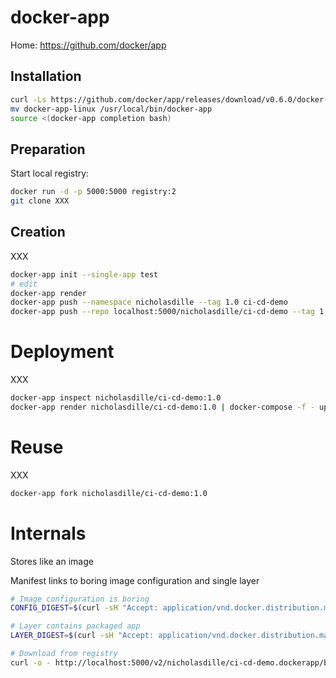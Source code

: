 # docker-app

Home: https://github.com/docker/app

## Installation

```bash
curl -Ls https://github.com/docker/app/releases/download/v0.6.0/docker-app-linux.tar.gz | tar -xvz
mv docker-app-linux /usr/local/bin/docker-app
source <(docker-app completion bash)
```

## Preparation

Start local registry:

```bash
docker run -d -p 5000:5000 registry:2
git clone XXX
```

## Creation

XXX

```bash
docker-app init --single-app test
# edit
docker-app render
docker-app push --namespace nicholasdille --tag 1.0 ci-cd-demo
docker-app push --repo localhost:5000/nicholasdille/ci-cd-demo --tag 1.0 ci-cd-demo
```

# Deployment

XXX

```bash
docker-app inspect nicholasdille/ci-cd-demo:1.0
docker-app render nicholasdille/ci-cd-demo:1.0 | docker-compose -f - up -d
```

# Reuse

XXX

```bash
docker-app fork nicholasdille/ci-cd-demo:1.0
```

# Internals

Stores like an image

Manifest links to boring image configuration and single layer

```bash
# Image configuration is boring
CONFIG_DIGEST=$(curl -sH "Accept: application/vnd.docker.distribution.manifest.v2+json" http://localhost:5000/v2/nicholasdille/ci-cd-demo.dockerapp/manifests/1.0 | jq --raw-output '.config.digest')

# Layer contains packaged app
LAYER_DIGEST=$(curl -sH "Accept: application/vnd.docker.distribution.manifest.v2+json" http://localhost:5000/v2/nicholasdille/ci-cd-demo.dockerapp/manifests/1.0 | jq --raw-output '.layers[0].digest')

# Download from registry
curl -o - http://localhost:5000/v2/nicholasdille/ci-cd-demo.dockerapp/blobs/${LAYER_DIGEST} | tar -tvz
```